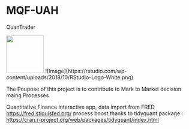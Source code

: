 # MQF-UAH

QuanTrader

<img src="https://rstudio.com/wp-content/uploads/2018/10/RStudio-Logo-White.png" width="100" height="100">
![Image](https://rstudio.com/wp-content/uploads/2018/10/RStudio-Logo-White.png)

The Poupose of this project is to contribute to Mark to Market decision maing Processes


Quantitative Finance interactive app, data import from FRED https://fred.stlouisfed.org/ 
process boost thanks to tidyquant package : https://cran.r-project.org/web/packages/tidyquant/index.html


